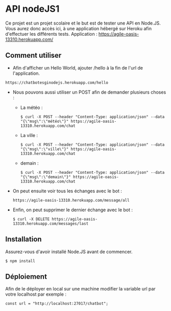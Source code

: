 # API nodeJS1

Ce projet est un projet scolaire et le but est de tester une API en Node.JS.
Vous aurez donc accès ici, à une application hébergé sur Heroku afin d'effectuer les différents tests.
Application : https://agile-oasis-13310.herokuapp.com/

## Comment utiliser

* Afin d'afficher un Hello World, ajouter /hello à la fin de l'url de l'application.
```
https://chatbotesginodejs.herokuapp.com/hello
```
* Nous pouvons aussi utiliser un POST afin de demander plusieurs choses :

  * La météo :
    ```
    $ curl -X POST --header "Content-Type: application/json" --data "{\"msg\":\"météo\"}" https://agile-oasis-13310.herokuapp.com/chat
    ```
  * La ville :
    ```
    $ curl -X POST --header "Content-Type: application/json" --data "{\"msg\":\"ville\"}" https://agile-oasis-13310.herokuapp.com/chat
    ```
  * demain :
    ```
    $ curl -X POST --header "Content-Type: application/json" --data "{\"msg\":\"demain\"}" https://agile-oasis-13310.herokuapp.com/chat
    ```
* On peut ensuite voir tous les échanges avec le bot :
  ```
  https://agile-oasis-13310.herokuapp.com/message/all
  ```
* Enfin, on peut supprimer le dernier échange avec le bot :
  ```
  $ curl -X DELETE https://agile-oasis-13310.herokuapp.com/messages/last
  ```

## Installation

Assurez-vous d'avoir installé Node.JS avant de commencer.

```
$ npm install
```

## Déploiement

Afin de le déployer en local sur une machine modifier la variable url par votre localhost par exemple :
```
const url = "http://localhost:27017/chatbot";
```

